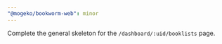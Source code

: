 ```yaml
---
"@mogeko/bookworm-web": minor
---
```


Complete the general skeleton for the `/dashboard/:uid/booklists` page.
